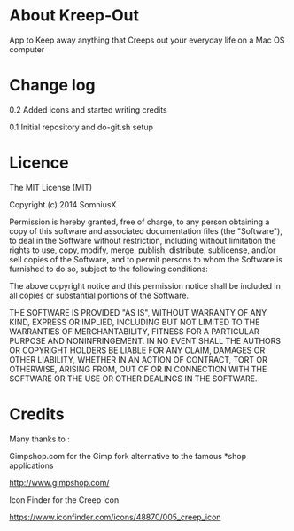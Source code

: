 About Kreep-Out
=========

App to Keep away anything that Creeps out your everyday life on a Mac OS computer


Change log
=========

0.2 Added icons and started writing credits

0.1 Initial repository and do-git.sh setup


Licence
=========

The MIT License (MIT)

Copyright (c) 2014 SomniusX

Permission is hereby granted, free of charge, to any person obtaining a copy
of this software and associated documentation files (the "Software"), to deal
in the Software without restriction, including without limitation the rights
to use, copy, modify, merge, publish, distribute, sublicense, and/or sell
copies of the Software, and to permit persons to whom the Software is
furnished to do so, subject to the following conditions:

The above copyright notice and this permission notice shall be included in all
copies or substantial portions of the Software.

THE SOFTWARE IS PROVIDED "AS IS", WITHOUT WARRANTY OF ANY KIND, EXPRESS OR
IMPLIED, INCLUDING BUT NOT LIMITED TO THE WARRANTIES OF MERCHANTABILITY,
FITNESS FOR A PARTICULAR PURPOSE AND NONINFRINGEMENT. IN NO EVENT SHALL THE
AUTHORS OR COPYRIGHT HOLDERS BE LIABLE FOR ANY CLAIM, DAMAGES OR OTHER
LIABILITY, WHETHER IN AN ACTION OF CONTRACT, TORT OR OTHERWISE, ARISING FROM,
OUT OF OR IN CONNECTION WITH THE SOFTWARE OR THE USE OR OTHER DEALINGS IN THE
SOFTWARE.


Credits
=========

Many thanks to :

Gimpshop.com for the Gimp fork alternative to the famous *shop applications

http://www.gimpshop.com/


Icon Finder for the Creep icon

https://www.iconfinder.com/icons/48870/005_creep_icon